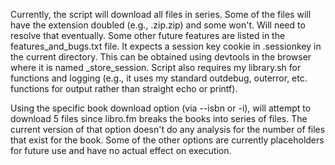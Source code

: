 Currently, the script will download all files in series. Some of the files will have the extension doubled (e.g., .zip.zip) and some won't. Will need to resolve that eventually. Some other future features are listed in the features_and_bugs.txt file. It expects a session key cookie in .sessionkey in the current directory. This can be obtained using devtools in the browser where it is named _store_session. Script also requires my library.sh for functions and logging (e.g., it uses my standard outdebug, outerror, etc. functions for output rather than straight echo or printf).

Using the specific book download option (via --isbn or -i), will attempt to download 5 files since libro.fm breaks the books into series of files. The current version of that option doesn't do any analysis for the number of files that exist for the book. Some of the other options are currently placeholders for future use and have no actual effect on execution.
